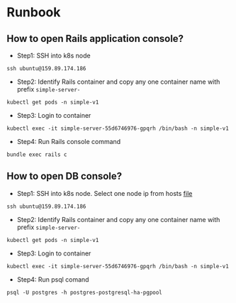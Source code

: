 # Runbook

## How to open Rails application console?

- Step1: SSH into k8s node
```
ssh ubuntu@159.89.174.186
```

- Step2: Identify Rails container and copy any one container name with prefix `simple-server-`
```
kubectl get pods -n simple-v1
```

- Step3: Login to container
```
kubectl exec -it simple-server-55d6746976-gpqrh /bin/bash -n simple-v1
```

- Step4: Run Rails console command
```
bundle exec rails c
```

## How to open DB console?

- Step1: SSH into k8s node. Select one node ip from hosts [file](ansible/hosts/bd_k3s_demo)
```
ssh ubuntu@159.89.174.186
```

- Step2: Identify Rails container and copy any one container name with prefix `simple-server-`
```
kubectl get pods -n simple-v1
```

- Step3: Login to container
```
kubectl exec -it simple-server-55d6746976-gpqrh /bin/bash -n simple-v1
```

- Step4: Run psql comand
```
psql -U postgres -h postgres-postgresql-ha-pgpool
```
